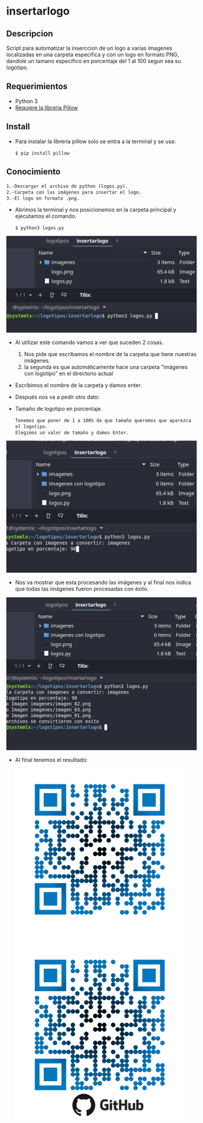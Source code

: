 # insertarlogo

## Descripcion

Script para automatizar la inserccion de un logo a varias imagenes localizadas en una carpeta especifica y con un logo en formato PNG, dandole un tamano especifico en porcentaje del 1 al 100 segun sea su logotipo.

## Requerimientos 

- Python 3
- [Requiere la libreria Pillow](https://pypi.org/project/Pillow/)


## Install

- Para instalar la librería pillow solo se entra a la terminal y se usa:
    ~~~
    ​$ pip install pillow
    ~~~

## Conocimiento

    1.-Descargar el archivo de python (logos.py).
    2.-Carpeta con las imágenes para insertar el logo.
    3.-El logo en formato .png.


- Abrimos la terminal y nos posicionamos en la carpeta principal y ejecutamos el comando.
    ~~~
    ​$ python3 logos.py
    ~~~

![This is a alt text.](/tuto/step01.png "imagen de ejemplo.")

- Al utilizar este comando vamos a ver que suceden 2 cosas.

    1. Nos pide que escribamos el nombre de la carpeta que tiene nuestras imágenes.
    2. la segunda es que automáticamente hace una carpeta “imágenes con logotipo” en el directorio actual

- Escribimos el nombre de la carpeta y damos enter.
- Después nos va a pedir otro dato:
- Tamaño de logotipo en porcentaje.
	~~~
	Tenemos que poner de 1 a 100% de que tamaño queremos que aparezca el logotipo.
	Elegimos un valor de tamaño y damos Enter.
	~~~

![This is a alt text.](/tuto/step02.png "imagen de ejemplo.")

- Nos va mostrar que esta procesando las imágenes y al final nos indica que todas las imágenes fueron procesadas con éxito.

![This is a alt text.](/tuto/step03.png "imagen de ejemplo.")


- Al final tenemos el resultado:

<p align="center"><img src="/imagenes/imagen_01.png" width="460"> <img src="/tuto/demo.png" width="460"></p>

